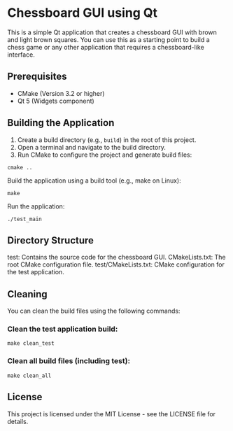 # Chessboard GUI using Qt

This is a simple Qt application that creates a chessboard GUI with brown and light brown squares. You can use this as a starting point to build a chess game or any other application that requires a chessboard-like interface.

## Prerequisites

- CMake (Version 3.2 or higher)
- Qt 5 (Widgets component)

## Building the Application

1. Create a build directory (e.g., `build`) in the root of this project.
2. Open a terminal and navigate to the build directory.
3. Run CMake to configure the project and generate build files:

```
cmake ..
```
Build the application using a build tool (e.g., make on Linux):

```
make
```
Run the application:

```
./test_main
```

## Directory Structure
test: Contains the source code for the chessboard GUI.
CMakeLists.txt: The root CMake configuration file.
test/CMakeLists.txt: CMake configuration for the test application.
## Cleaning
You can clean the build files using the following commands:

### Clean the test application build:

```
make clean_test
```
### Clean all build files (including test):
```
make clean_all
```
## License
This project is licensed under the MIT License - see the LICENSE file for details.
